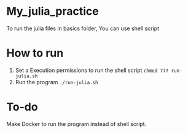 # My_julia_practice 

To run the julia files in basics folder, You can use shell script


# How to run 

1. Set a Execution permissions to run the shell script
   `chmod 777 run-julia.sh`
2. Run the program
   `./run-julia.sh`



# To-do 

Make Docker to run the program instead of shell script. 

